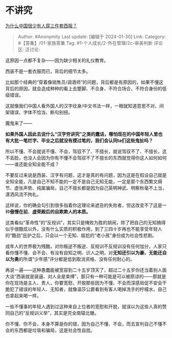 # 不讲究
[为什么中国很少有人穿三件套西服？](https://www.zhihu.com/question/26913812/answer/3380669507)

> Author: #Anonymity
> Last update: [编辑于 2024-01-30]
> Link:
> Category:  #【答集】/01-家族答集
> Tag: #1-个人成长/2-外在管理/2c-审美判断
> 评论区:
> 泛讨论:

这原因一点都不复杂——因为缺少相关的礼仪教育。

西装不是一套衣服而已，背后的细节太多。

比如那个经典的“穿着像销售员/调酒师”的问题，背后都是有原因的，如果不懂这背后的原因，就会造成种种的看上去蹩脚、不合身、不符合场合、不符合身份的低级错误。

这就像我们中国人看外国人的汉字纹身/中文书法一样，一眼就知道意思不对、间架错误、字体不恰当、断句别扭。

魔鬼来了——

**如果外国人因此去说什么“汉字穷讲究”之类的蠢话，哪怕现在的中国年轻人里也有大批一笔烂字、毕业之后就没有摸过笔的，我们会认同ta们这些鬼扯吗？**

所以不懂、不会就说不懂、不会，驾驭不了、不擅长，就说驾驭不了、不擅长，这不丢脸，也没人会因为你有不懂不会驾驭不了不擅长的东西就觉得你这人如何如何——谁还能全知全能不成？

不要反过来说是西装、汉字有问题，这才是真的有问题，因为这是在假设自己就是全知全能，凡是自己不知不能的一定不是自己无知无能，一定是那个东西繁文缛节、虚张声势、纯属骗局，自己不擅长都是因为自己英明神武、明察秋毫不上当，潇洒风流不拘礼。

这样说，你的确会勾引到很多指着你这理论来遮丑的失败者，但这改变不了这是一种**傲慢在前**、**虚荣殿后的自欺欺人的本质。**

这类看似“革命性”的“反规训”，其实只是掩败为胜的胡闹，除了把自己的无知搞得似乎很酷炫以外，没有什么实质的积极作用，到了三四十岁再也不能享受年轻人的“酷劲”庇护之后，只会以一个无知、尴尬的“老小孩”身份成为社会性悲剧。

成年人的世界极为残酷，对你叛逆不叛逆、反规训不反规训没有任何加分，人家只看你懂不懂、会不会、有没有自知之明、识人之明，对**无知还引以为豪、无能还自以为勇**的所谓“少年感”评分都是低到取消资格、没有任何耐心的。

再说一遍——这种愚蠢能被宽容到二十五岁顶天了，超过二十五岁你还当着别人面大谈“西装就是装逼、对人全是束缚”，那只有一种可能是可以被原谅的——那就是你在现场是主人、贵人，你要宽慰、开脱那些因为不懂、不会而深感局促不安会干脆犯了错误的年轻人、无知者，就像温莎公爵看到有客人喝掉洗手的柠檬水，自己也拿起来喝一样。

一些不懂事的年轻人遇到过这种来自上位者的宽慰和开脱，就误以为这些人真的赞同自己的“反规训义举”，其实是完全南辕北辙。

你不懂、你不会，本身不算是你的错，因为自己不懂、不会，而去宣判自己不懂不会的东西都是垃圾和骗局，这是社会性自戕。
